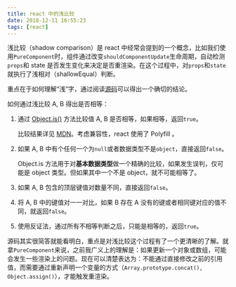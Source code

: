 ```yaml
---
title: react 中的浅比较
date: 2018-12-11 16:55:23
tags: [react]
---
```


浅比较（shadow comparison）是 react 中经常会提到的一个概念，比如我们使用`PureComponent`时，组件通过改变`shouldComponentUpdate`生命周期，自动检测`props`和 state 是否发生变化来决定是否重渲染。在这个过程中，对`props`和`state `就执行了浅相对（shallowEqual）判断。

重点在于如何理解“浅”字，通过阅读[源码](https://github.com/facebook/fbjs/blob/master/packages/fbjs/src/core/shallowEqual.js#L39-L67)可以得出一个确切的结论。



如何通过浅比较 A, B 得出是否相等：

1. 通过 [Object.is()](https://developer.mozilla.org/en-US/docs/Web/JavaScript/Reference/Global_Objects/Object/is) 方法比较值 A, B 是否相等，如果相等，返回`true`。

   比较结果详见 [MDN](https://developer.mozilla.org/en-US/docs/Web/JavaScript/Equality_comparisons_and_sameness)。考虑兼容性，react 使用了 Polyfill 。

2. 如果 A, B 中有个任何一个为`null`或者数据类型不是`object`，直接返回`false`。

   Object.is 方法用于对**基本数据类型**做一个精确的比较，如果发生误判，仅可能是 object 类型。但如果其中一个不是 object，就不可能相等了。

3. 如果 A, B 包含的顶层键值对数量不同，直接返回`false`。

4. 将 A, B 中的键值对一一对比，如果 B 存在 A 没有的键或者相同键对应的值不同，就返回`false`。

5. 使用反证法，通过所有不相等判断之后，只能是相等的，返回`true`。



源码其实很简答就能看明白，重点是对浅比较这个过程有了一个更清晰的了解。就拿`PureComponent`来说，之前我广义上的理解是：如果更新一个对象或数组，可能会发生一些渲染上的问题。现在可以清楚表达为：不能通过直接修改之前的引用值，而需要通过重新声明一个变量的方式（`Array.prototype.concat(), Object.assign()`），才能触发重渲染。
